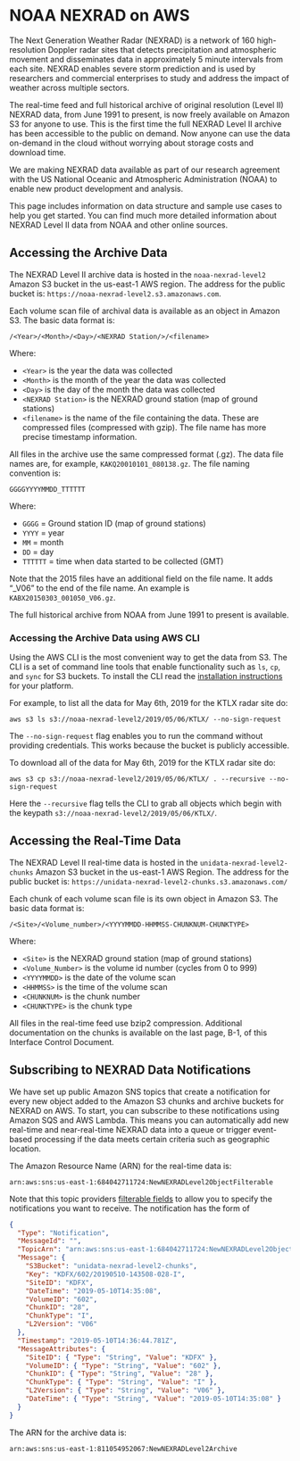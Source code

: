 # NOAA NEXRAD on AWS

The Next Generation Weather Radar (NEXRAD) is a network of 160 high-resolution Doppler radar sites that detects precipitation and atmospheric movement and disseminates data in approximately 5 minute intervals from each site. NEXRAD enables severe storm prediction and is used by researchers and commercial enterprises to study and address the impact of weather across multiple sectors.

The real-time feed and full historical archive of original resolution (Level II) NEXRAD data, from June 1991 to present, is now freely available on Amazon S3 for anyone to use. This is the first time the full NEXRAD Level II archive has been accessible to the public on demand. Now anyone can use the data on-demand in the cloud without worrying about storage costs and download time.

We are making NEXRAD data available as part of our research agreement with the US National Oceanic and Atmospheric Administration (NOAA) to enable new product development and analysis.

This page includes information on data structure and sample use cases to help you get started. You can find much more detailed information about NEXRAD Level II data from NOAA and other online sources.

## Accessing the Archive Data

The NEXRAD Level II archive data is hosted in the `noaa-nexrad-level2` Amazon S3 bucket in the us-east-1 AWS region. The address for the public bucket is: `https://noaa-nexrad-level2.s3.amazonaws.com`.

Each volume scan file of archival data is available as an object in Amazon S3. The basic data format is:

`/<Year>/<Month>/<Day>/<NEXRAD Station/>/<filename>`

Where:

- `<Year>` is the year the data was collected
- `<Month>` is the month of the year the data was collected
- `<Day>` is the day of the month the data was collected
- `<NEXRAD Station>` is the NEXRAD ground station (map of ground stations)
- `<filename>` is the name of the file containing the data. These are compressed files (compressed with gzip). The file name has more precise timestamp information.

All files in the archive use the same compressed format (.gz). The data file names are, for example, `KAKQ20010101_080138.gz`. The file naming convention is:

`GGGGYYYYMMDD_TTTTTT`

Where:

- `GGGG` = Ground station ID (map of ground stations)
- `YYYY` = year
- `MM` = month
- `DD` = day
- `TTTTTT` = time when data started to be collected (GMT)

Note that the 2015 files have an additional field on the file name. It adds “_V06” to the end of the file name. An example is `KABX20150303_001050_V06.gz`.

The full historical archive from NOAA from June 1991 to present is available.

### Accessing the Archive Data using AWS CLI

Using the AWS CLI is the most convenient way to get the data from S3. The CLI is a set of command line tools that enable functionality such as `ls`, `cp`, and `sync` for S3 buckets. To install the CLI read the [installation instructions](https://docs.aws.amazon.com/cli/latest/userguide/cli-chap-install.html) for your platform.

For example, to list all the data for May 6th, 2019 for the KTLX radar site do:

`aws s3 ls s3://noaa-nexrad-level2/2019/05/06/KTLX/ --no-sign-request`

The `--no-sign-request` flag enables you to run the command without providing credentials. This works because the bucket is publicly accessible.

To download all of the data for May 6th, 2019 for the KTLX radar site do:

`aws s3 cp s3://noaa-nexrad-level2/2019/05/06/KTLX/ . --recursive --no-sign-request`

Here the `--recursive` flag tells the CLI to grab all objects which begin with the keypath `s3://noaa-nexrad-level2/2019/05/06/KTLX/`.

## Accessing the Real-Time Data

The NEXRAD Level II real-time data is hosted in the `unidata-nexrad-level2-chunks` Amazon S3 bucket in the us-east-1 AWS Region. The address for the public bucket is: `https://unidata-nexrad-level2-chunks.s3.amazonaws.com/`

Each chunk of each volume scan file is its own object in Amazon S3. The basic data format is:

`/<Site>/<Volume_number>/<YYYYMMDD-HHMMSS-CHUNKNUM-CHUNKTYPE>`

Where:

- `<Site>` is the NEXRAD ground station (map of ground stations)
- `<Volume_Number>` is the volume id number (cycles from 0 to 999)
- `<YYYYMMDD>` is the date of the volume scan
- `<HHMMSS>` is the time of the volume scan
- `<CHUNKNUM>` is the chunk number
- `<CHUNKTYPE>` is the chunk type

All files in the real-time feed use bzip2 compression. Additional documentation on the chunks is available on the last page, B-1, of this Interface Control Document.

## Subscribing to NEXRAD Data Notifications

We have set up public Amazon SNS topics that create a notification for every new object added to the Amazon S3 chunks and archive buckets for NEXRAD on AWS. To start, you can subscribe to these notifications using Amazon SQS and AWS Lambda. This means you can automatically add new real-time and near-real-time NEXRAD data into a queue or trigger event-based processing if the data meets certain criteria such as geographic location.

The Amazon Resource Name (ARN) for the real-time data is:

`arn:aws:sns:us-east-1:684042711724:NewNEXRADLevel2ObjectFilterable`

Note that this topic providers [filterable fields](https://docs.aws.amazon.com/sns/latest/dg/sns-message-filtering.html) to allow you to specify the notifications you want to receive. The notification has the form of

```json
{
  "Type": "Notification",
  "MessageId": "",
  "TopicArn": "arn:aws:sns:us-east-1:684042711724:NewNEXRADLevel2ObjectFilterable",
  "Message": {
    "S3Bucket": "unidata-nexrad-level2-chunks",
    "Key": "KDFX/602/20190510-143508-028-I",
    "SiteID": "KDFX",
    "DateTime": "2019-05-10T14:35:08",
    "VolumeID": "602",
    "ChunkID": "28",
    "ChunkType": "I",
    "L2Version": "V06"
  },
  "Timestamp": "2019-05-10T14:36:44.781Z",
  "MessageAttributes": {
    "SiteID": { "Type": "String", "Value": "KDFX" },
    "VolumeID": { "Type": "String", "Value": "602" },
    "ChunkID": { "Type": "String", "Value": "28" },
    "ChunkType": { "Type": "String", "Value": "I" },
    "L2Version": { "Type": "String", "Value": "V06" },
    "DateTime": { "Type": "String", "Value": "2019-05-10T14:35:08" }
  }
}
```

The ARN for the archive data is:

`arn:aws:sns:us-east-1:811054952067:NewNEXRADLevel2Archive`
